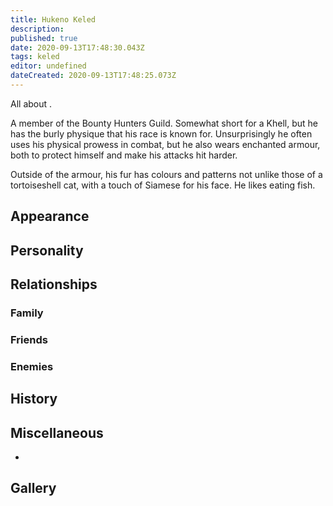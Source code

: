 ```yaml
---
title: Hukeno Keled
description: 
published: true
date: 2020-09-13T17:48:30.043Z
tags: keled
editor: undefined
dateCreated: 2020-09-13T17:48:25.073Z
---
```


All about .

A member of the Bounty Hunters Guild. Somewhat short for a Khell, but he has the burly physique that his race is known for. Unsurprisingly he often uses his physical prowess in combat, but he also wears enchanted armour, both to protect himself and make his attacks hit harder.

Outside of the armour, his fur has colours and patterns not unlike those of a tortoiseshell cat, with a touch of Siamese for his face. He likes eating fish.

Appearance
----------

Personality
-----------

Relationships
-------------

### Family

### Friends

### Enemies

History
-------

Miscellaneous
-------------

-

Gallery
-------